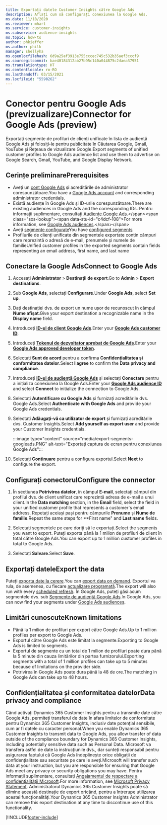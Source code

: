 ```yaml
---
title: Exportați datele Customer Insights către Google Ads
description: Aflați cum să configurați conexiunea la Google Ads.
ms.date: 11/18/2020
ms.reviewer: mhart
ms.service: customer-insights
ms.subservice: audience-insights
ms.topic: how-to
author: phkieffer
ms.author: philk
manager: shellyha
ms.openlocfilehash: 6d9a25af3913e755cccec745c532b35aef3cccf9
ms.sourcegitcommit: bae40184312ab27b95c140a044875c2daea37951
ms.translationtype: HT
ms.contentlocale: ro-RO
ms.lasthandoff: 03/15/2021
ms.locfileid: "5598262"
---
```

# <a name="connector-for-google-ads-preview"></a><span data-ttu-id="c4dcf-103">Conector pentru Google Ads (previzualizare)</span><span class="sxs-lookup"><span data-stu-id="c4dcf-103">Connector for Google Ads (preview)</span></span>

<span data-ttu-id="c4dcf-104">Exportați segmente de profiluri de clienți unificate în lista de audiență Google Ads și folosiți-le pentru publicitate în Căutarea Google, Gmail, YouTube și Rețeaua de vizualizare Google.</span><span class="sxs-lookup"><span data-stu-id="c4dcf-104">Export segments of unified customer profiles to Google Ads audience list and use them to advertise on Google Search, Gmail, YouTube, and Google Display Network.</span></span> 

## <a name="prerequisites"></a><span data-ttu-id="c4dcf-105">Cerințe preliminare</span><span class="sxs-lookup"><span data-stu-id="c4dcf-105">Prerequisites</span></span>

-   <span data-ttu-id="c4dcf-106">Aveți un [cont Google Ads](https://ads.google.com/) și acreditările de administrator corespunzătoare.</span><span class="sxs-lookup"><span data-stu-id="c4dcf-106">You have a [Google Ads account](https://ads.google.com/) and corresponding administrator credentials.</span></span>
-   <span data-ttu-id="c4dcf-107">Există audiențe în Google Ads și ID-urile corespunzătoare.</span><span class="sxs-lookup"><span data-stu-id="c4dcf-107">There are existing audiences in Google Ads and the corresponding IDs.</span></span> <span data-ttu-id="c4dcf-108">Pentru informații suplimentare, consultați [Audiențe Google Ads](https://support.google.com/google-ads/answer/7558048?hl=en#:~:text=Audience%20lists%20is%20a%20section,Display%20Network%20through%20remarketing%20campaigns.).</span><span class="sxs-lookup"><span data-stu-id="c4dcf-108">For more information, see [Google Ads audiences](https://support.google.com/google-ads/answer/7558048?hl=en#:~:text=Audience%20lists%20is%20a%20section,Display%20Network%20through%20remarketing%20campaigns.).</span></span>
-   <span data-ttu-id="c4dcf-109">Aveți [segmente configurate](segments.md)</span><span class="sxs-lookup"><span data-stu-id="c4dcf-109">You have [configured segments](segments.md)</span></span>
-   <span data-ttu-id="c4dcf-110">Profilurile de clienți unificate din segmentele exportate conțin câmpuri care reprezintă o adresă de e-mail, prenumele și numele de familie</span><span class="sxs-lookup"><span data-stu-id="c4dcf-110">Unified customer profiles in the exported segments contain fields representing an email address, first name, and last name</span></span>

## <a name="connect-to-google-ads"></a><span data-ttu-id="c4dcf-111">Conectare la Google Ads</span><span class="sxs-lookup"><span data-stu-id="c4dcf-111">Connect to Google Ads</span></span>

1. <span data-ttu-id="c4dcf-112">Accesați **Administrator** > **Destinații de export**.</span><span class="sxs-lookup"><span data-stu-id="c4dcf-112">Go to **Admin** > **Export destinations**.</span></span>

1. <span data-ttu-id="c4dcf-113">Sub **Google Ads**, selectați **Configurare**.</span><span class="sxs-lookup"><span data-stu-id="c4dcf-113">Under **Google Ads**, select **Set up**.</span></span>

1. <span data-ttu-id="c4dcf-114">Dați destinației dvs. de export un nume ușor de recunoscut în câmpul **Nume afișat**.</span><span class="sxs-lookup"><span data-stu-id="c4dcf-114">Give your export destination a recognizable name in the **Display name** field.</span></span>

1. <span data-ttu-id="c4dcf-115">Introduceți **[ID-ul de client Google Ads](https://support.google.com/google-ads/answer/1704344)**.</span><span class="sxs-lookup"><span data-stu-id="c4dcf-115">Enter your **[Google Ads customer ID](https://support.google.com/google-ads/answer/1704344)**.</span></span>

1. <span data-ttu-id="c4dcf-116">Introduceți **[Tokenul de dezvoltator aprobat de Google Ads](https://developers.google.com/google-ads/api/docs/first-call/dev-token)**.</span><span class="sxs-lookup"><span data-stu-id="c4dcf-116">Enter your **[Google Ads approved developer token](https://developers.google.com/google-ads/api/docs/first-call/dev-token)**.</span></span>

1. <span data-ttu-id="c4dcf-117">Selectați **Sunt de acord** pentru a confirma **Confidențialitatea și conformitatea datelor**.</span><span class="sxs-lookup"><span data-stu-id="c4dcf-117">Select **I agree** to confirm the **Data privacy and compliance**.</span></span>

1. <span data-ttu-id="c4dcf-118">Introduceți **[ID-ul de audiență Google Ads](https://support.google.com/google-ads/answer/7558048?hl=en#:~:text=Audience%20lists%20is%20a%20section,Display%20Network%20through%20remarketing%20campaigns.)** și selectați **Conectare** pentru a inițializa conexiunea la Google Ads.</span><span class="sxs-lookup"><span data-stu-id="c4dcf-118">Enter your **[Google Ads audience ID](https://support.google.com/google-ads/answer/7558048?hl=en#:~:text=Audience%20lists%20is%20a%20section,Display%20Network%20through%20remarketing%20campaigns.)** and select **Connect** to initialize the connection to Google Ads.</span></span>

1. <span data-ttu-id="c4dcf-119">Selectați **Autentificare cu Google Ads** și furnizați acreditările dvs. Google Ads.</span><span class="sxs-lookup"><span data-stu-id="c4dcf-119">Select **Authenticate with Google Ads** and provide your Google Ads credentials.</span></span>

1. <span data-ttu-id="c4dcf-120">Selectați **Adăugați-vă ca utilizator de export** și furnizați acreditările dvs. Customer Insights.</span><span class="sxs-lookup"><span data-stu-id="c4dcf-120">Select **Add yourself as export user** and provide your Customer Insights credentials.</span></span>

   :::image type="content" source="media/export-segments-googleads.PNG" alt-text="Exportați captura de ecran pentru conexiunea Google Ads":::

1. <span data-ttu-id="c4dcf-122">Selectați **Continuare** pentru a configura exportul.</span><span class="sxs-lookup"><span data-stu-id="c4dcf-122">Select **Next** to configure the export.</span></span>

## <a name="configure-the-connector"></a><span data-ttu-id="c4dcf-123">Configurați conectorul</span><span class="sxs-lookup"><span data-stu-id="c4dcf-123">Configure the connector</span></span>

1. <span data-ttu-id="c4dcf-124">În secțiunea **Potrivirea datelor**, în câmpul **E-mail**, selectați câmpul din profilul dvs. de client unificat care reprezintă adresa de e-mail a unui client.</span><span class="sxs-lookup"><span data-stu-id="c4dcf-124">In the **Data matching** section, in the **Email** field, select the field in your unified customer profile that represents a customer's email address.</span></span> <span data-ttu-id="c4dcf-125">Repetați aceiași pași pentru câmpurile **Prenume** și **Nume de familie**.</span><span class="sxs-lookup"><span data-stu-id="c4dcf-125">Repeat the same steps for \*\*First name" and **Last name** fields.</span></span>

1. <span data-ttu-id="c4dcf-126">Selectați segmentele pe care doriți să le exportați.</span><span class="sxs-lookup"><span data-stu-id="c4dcf-126">Select the segments you want to export.</span></span> <span data-ttu-id="c4dcf-127">Puteți exporta până la 1 milion de profiluri de client în total către Google Ads.</span><span class="sxs-lookup"><span data-stu-id="c4dcf-127">You can export up to 1 million customer profiles in total to Google Ads.</span></span>

1. <span data-ttu-id="c4dcf-128">Selectați **Salvare**.</span><span class="sxs-lookup"><span data-stu-id="c4dcf-128">Select **Save**.</span></span>

## <a name="export-the-data"></a><span data-ttu-id="c4dcf-129">Exportați datele</span><span class="sxs-lookup"><span data-stu-id="c4dcf-129">Export the data</span></span>

<span data-ttu-id="c4dcf-130">Puteți [exporta date la cerere](export-destinations.md).</span><span class="sxs-lookup"><span data-stu-id="c4dcf-130">You can [export data on demand](export-destinations.md).</span></span> <span data-ttu-id="c4dcf-131">Exportul va rula, de asemenea, cu fiecare [actualizare programată](system.md#schedule-tab).</span><span class="sxs-lookup"><span data-stu-id="c4dcf-131">The export will also run with every [scheduled refresh](system.md#schedule-tab).</span></span> <span data-ttu-id="c4dcf-132">În Google Ads, puteți găsi acum segmentele dvs. sub [Segmente de audiență Google Ads](https://support.google.com/google-ads/answer/7558048?hl=en/).</span><span class="sxs-lookup"><span data-stu-id="c4dcf-132">In Google Ads, you can now find your segments under [Google Ads audiences](https://support.google.com/google-ads/answer/7558048?hl=en/).</span></span>

## <a name="known-limitations"></a><span data-ttu-id="c4dcf-133">Limitări cunoscute</span><span class="sxs-lookup"><span data-stu-id="c4dcf-133">Known limitations</span></span>

- <span data-ttu-id="c4dcf-134">Până la 1 milion de profiluri per export către Google Ads.</span><span class="sxs-lookup"><span data-stu-id="c4dcf-134">Up to 1 million profiles per export to Google Ads.</span></span>
- <span data-ttu-id="c4dcf-135">Exportul către Google Ads este limitat la segmente.</span><span class="sxs-lookup"><span data-stu-id="c4dcf-135">Exporting to Google Ads is limited to segments.</span></span>
- <span data-ttu-id="c4dcf-136">Exportul de segmente cu un total de 1 milion de profiluri poate dura până la 5 minute din cauza limitărilor din partea furnizorului.</span><span class="sxs-lookup"><span data-stu-id="c4dcf-136">Exporting segments with a total of 1 million profiles can take up to 5 minutes because of limitations on the provider side.</span></span> 
- <span data-ttu-id="c4dcf-137">Potrivirea în Google Ads poate dura până la 48 de ore.</span><span class="sxs-lookup"><span data-stu-id="c4dcf-137">The matching in Google Ads can take up to 48 hours.</span></span>

## <a name="data-privacy-and-compliance"></a><span data-ttu-id="c4dcf-138">Confidențialitatea și conformitatea datelor</span><span class="sxs-lookup"><span data-stu-id="c4dcf-138">Data privacy and compliance</span></span>

<span data-ttu-id="c4dcf-139">Când activați Dynamics 365 Customer Insights pentru a transmite date către Google Ads, permiteți transferul de date în afara limitelor de conformitate pentru Dynamics 365 Customer Insights, inclusiv date potențial sensibile, cum ar fi datele cu caracter personal.</span><span class="sxs-lookup"><span data-stu-id="c4dcf-139">When you enable Dynamics 365 Customer Insights to transmit data to Google Ads, you allow transfer of data outside of the compliance boundary for Dynamics 365 Customer Insights, including potentially sensitive data such as Personal Data.</span></span> <span data-ttu-id="c4dcf-140">Microsoft va transfera astfel de date la instrucțiunile dvs., dar sunteți responsabil pentru asigurarea faptului că Google Ads îndeplinește orice obligații de confidențialitate sau securitate pe care le aveți.</span><span class="sxs-lookup"><span data-stu-id="c4dcf-140">Microsoft will transfer such data at your instruction, but you are responsible for ensuring that Google Ads meet any privacy or security obligations you may have.</span></span> <span data-ttu-id="c4dcf-141">Pentru informații suplimentare, consultați [Angajamentul de respectare a confidențialității Microsoft](https://go.microsoft.com/fwlink/?linkid=396732).</span><span class="sxs-lookup"><span data-stu-id="c4dcf-141">For more information, see [Microsoft Privacy Statement](https://go.microsoft.com/fwlink/?linkid=396732).</span></span>
<span data-ttu-id="c4dcf-142">Administratorul Dynamics 365 Customer Insights poate să elimine această destinație de export oricând, pentru a întrerupe utilizarea acestei funcționalități.</span><span class="sxs-lookup"><span data-stu-id="c4dcf-142">Your Dynamics 365 Customer Insights Administrator can remove this export destination at any time to discontinue use of this functionality.</span></span>


[!INCLUDE[footer-include](../includes/footer-banner.md)]